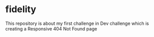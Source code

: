 # fidelity
This repository is about my first challenge in Dev challenge which is creating a Responsive 404 Not Found page
